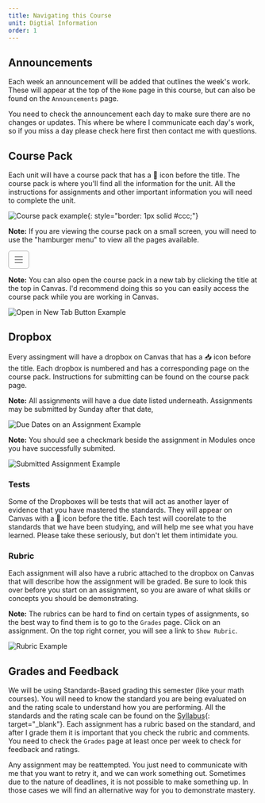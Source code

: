 ```yaml
---
title: Navigating this Course
unit: Digtial Information
order: 1
---
```


## Announcements

Each week an announcement will be added that outlines the week's work. These will appear at the top of the `Home` page in this course, but can also be found on the `Announcements` page.

You need to check the announcement each day to make sure there are no changes or updates. This where be where I communicate each day's work, so if you miss a day please check here first then contact me with questions.

## Course Pack

Each unit will have a course pack that has a 🧭 icon before the title. The course pack is where you'll find all the information for the unit. All the instructions for assignments and other important information you will need to complete the unit.

![Course pack example](../../images/course_pack.png){: style="border: 1px solid #ccc;"}

**Note:** If you are viewing the course pack on a small screen, you will need to use the "hamburger menu" to view all the pages available.

<div style="border: 1px solid #aaa; border-radius: 5px; display: inline-block; padding: 5px 8px;">
<svg xmlns="http://www.w3.org/2000/svg" fill="none" viewBox="0 0 24 24" stroke="currentColor" width="24" height="24">
  <path strokeLinecap="round" strokeLinejoin="round" strokeWidth=2 d="M4 6h16M4 12h16M4 18h16" />
</svg>
</div>

**Note:** You can also open the course pack in a new tab by clicking the title at the top in Canvas. I'd recommend doing this so you can easily access the course pack while you are working in Canvas.

![Open in New Tab Button Example](../../images/open_in_tab.png)

## Dropbox

Every assingment will have a dropbox on Canvas that has a 📥 icon before the title. Each dropbox is numbered and has a corresponding page on the course pack. Instructions for submitting can be found on the course pack page.

**Note:** All assignments will have a due date listed underneath. Assignments may be submitted by Sunday after that date,

![Due Dates on an Assignment Example](../../images/due_dates.png)

**Note:** You should see a checkmark beside the assignment in Modules once you have successfully submited.

![Submitted Assignment Example](../../images/submitted_assignment.png)

### Tests

Some of the Dropboxes will be tests that will act as another layer of evidence that you have mastered the standards. They will appear on Canvas with a 🧪 icon before the title. Each test will coorelate to the standards that we have been studying, and will help me see what you have learned. Please take these seriously, but don't let them intimidate you.

### Rubric

Each assignment will also have a rubric attached to the dropbox on Canvas that will describe how the assignment will be graded. Be sure to look this over before you start on an assignment, so you are aware of what skills or concepts you should be demonstrating.

**Note:** The rubrics can be hard to find on certain types of assignments, so the best way to find them is to go to the `Grades` page. Click on an assignment. On the top right corner, you will see a link to `Show Rubric`.

![Rubric Example](../../images/rubric.png)

## Grades and Feedback

We will be using Standards-Based grading this semester (like your math courses). You will need to know the standard you are being evaluated on and the rating scale to understand how you are performing. All the standards and the rating scale can be found on the [Syllabus](/syllabus){: target="\_blank"}. Each assignment has a rubric based on the standard, and after I grade them it is important that you check the rubric and comments. You need to check the `Grades` page at least once per week to check for feedback and ratings.

Any assignment may be reattempted. You just need to communicate with me that you want to retry it, and we can work something out. Sometimes due to the nature of deadlines, it is not possible to make something up. In those cases we will find an alternative way for you to demonstrate mastery.
